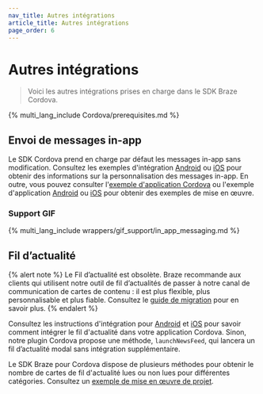 ```yaml
---
nav_title: Autres intégrations
article_title: Autres intégrations
page_order: 6
---
```


# Autres intégrations

> Voici les autres intégrations prises en charge dans le SDK Braze Cordova.

{% multi_lang_include Cordova/prerequisites.md %}

## Envoi de messages in-app

Le SDK Cordova prend en charge par défaut les messages in-app sans modification. Consultez les exemples d'intégration [Android]({{site.baseurl}}/developer_guide/platform_integration_guides/android/in-app_messaging/integration/) ou [iOS]({{site.baseurl}}/developer_guide/platform_integration_guides/swift/in-app_messaging/overview/) pour obtenir des informations sur la personnalisation des messages in-app. En outre, vous pouvez consulter l'[exemple d'application Cordova](https://github.com/braze-inc/braze-cordova-sdk/blob/master/sample-project/www/js/index.js) ou l'exemple d'application [Android](https://github.com/braze-inc/braze-android-sdk) ou [iOS](https://github.com/braze-inc/braze-swift-sdk) pour obtenir des exemples de mise en œuvre.

### Support GIF

{% multi_lang_include wrappers/gif_support/in_app_messaging.md %}

## Fil d’actualité

{% alert note %}
Le Fil d’actualité est obsolète. Braze recommande aux clients qui utilisent notre outil de fil d’actualités de passer à notre canal de communication de cartes de contenu : il est plus flexible, plus personnalisable et plus fiable. Consultez le [guide de migration]({{site.baseurl}}/user_guide/message_building_by_channel/content_cards/migrating_from_news_feed/) pour en savoir plus.
{% endalert %}

Consultez les instructions d'intégration pour [Android]({{site.baseurl}}/developer_guide/platform_integration_guides/android/news_feed/integration/) et [iOS]({{site.baseurl}}/developer_guide/platform_integration_guides/legacy_sdks/ios/news_feed/integration/) pour savoir comment intégrer le fil d'actualité dans votre application Cordova. Sinon, notre plugin Cordova propose une méthode, `launchNewsFeed`, qui lancera un fil d’actualité modal sans intégration supplémentaire.

Le SDK Braze pour Cordova dispose de plusieurs méthodes pour obtenir le nombre de cartes de fil d'actualité lues ou non lues pour différentes catégories. Consultez un [exemple de mise en œuvre de projet](https://github.com/braze-inc/braze-cordova-sdk/blob/master/sample-project/www/js/index.js).
